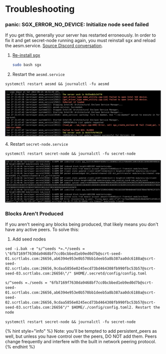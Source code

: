 # Troubleshooting

### panic: SGX\_ERROR\_NO\_DEVICE: Initialize node seed failed

If you get this, generally your server has restarted erroneously. In order to fix it and get secret-node running again, you must reinstall sgx and reload the aesm.service. [Source Discord conversation](https://discord.com/channels/360051864110235648/507935210902650890/790944933547606027).

1.  [Re-install sgx](install-sgx.md)

    ```bash
    sudo bash sgx
    ```
2. Restart the `aesmd.service`

```
systemctl restart aesmd && journalctl -fu aesmd
```

![aesmd.service](<../../.gitbook/assets/Screen Shot 2022-06-27 at 5.54.36 PM.png>)

4\. Restart `secret-node.service`

```
systemctl restart secret-node && journalctl -fu secret-node
```

![Expected Output](<../../.gitbook/assets/Screen Shot 2022-06-27 at 5.57.39 PM.png>)

### Blocks Aren't Produced

If you aren't seeing any blocks being produced, that likely means you don't have any active peers. To solve this:

1. Add seed nodes

```
sed -i.bak -e "s/^seeds *=.*/seeds = \"6fb7169f7630da9468bf7cc0bcbbed1eb9ed0d7b@scrt-seed-01.scrtlabs.com:26656,ab6394e953e0b570bb1deeb5a8b387aa0dc6188a@scrt-seed-02.scrtlabs.com:26656,9cdaa5856e0245ecd73bd464308fb990fbc53b57@scrt-seed-03.scrtlabs.com:26656\"/" $HOME/.secretd/config/config.toml
```

```
s/^seeds =./seeds = "6fb7169f7630da9468bf7cc0bcbbed1eb9ed0d7b@scrt-seed-01.scrtlabs.com:26656,ab6394e953e0b570bb1deeb5a8b387aa0dc6188a@scrt-seed-02.scrtlabs.com:26656,9cdaa5856e0245ecd73bd464308fb990fbc53b57@scrt-seed-03.scrtlabs.com:26656"/" $HOME/./config/config.toml2. Restart the node
```

`systemctl restart secret-node && journalctl -fu secret-node`

{% hint style="info" %}
Note: you'll be tempted to add persistent\_peers as well, but unless you have control over the peers, DO NOT add them. Peers change frequently and interfere with the built in network peering protocol.
{% endhint %}
